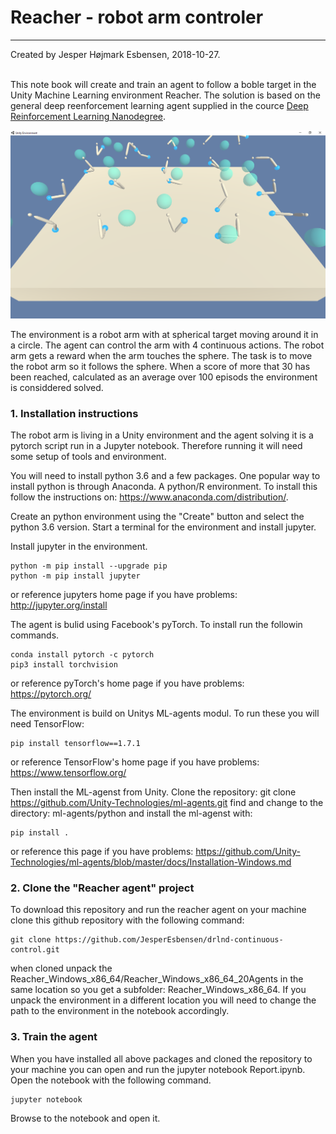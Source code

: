 # Reacher - robot arm controler

---
Created by Jesper Højmark Esbensen, 2018-10-27.<br>
<br>

This note book will create and train an agent to follow a boble target in the Unity Machine Learning environment Reacher. The solution is based on the general deep reenforcement learning agent supplied in the cource [Deep Reinforcement Learning Nanodegree](https://www.udacity.com/course/deep-reinforcement-learning-nanodegree--nd893).

![Reacher Environment](https://github.com/JesperEsbensen/drlnd-continuous-control/blob/master/Reacher20.png)

The environment is a robot arm with at spherical target moving around it in a circle. The agent can control the arm with 4 continuous actions. The robot arm gets a reward when the arm touches the sphere. The task is to move the robot arm so it follows the sphere. When a score of more that 30 has been reached, calculated as an average over 100 episods the environment is considdered solved.<br>


### 1. Installation instructions

The robot arm is living in a Unity environment and the agent solving it is a pytorch script run in a Jupyter notebook. Therefore running it will need some setup of tools and environment.

You will need to install python 3.6 and a few packages. One popular way to install python is through Anaconda. A python/R environment. To install this follow the instructions on: https://www.anaconda.com/distribution/.

Create an python environment using the "Create" button and select the python 3.6 version. Start a terminal for the environment and install jupyter.

Install jupyter in the environment. 

    python -m pip install --upgrade pip
    python -m pip install jupyter
   
or reference jupyters home page if you have problems: http://jupyter.org/install

The agent is bulid using Facebook's pyTorch. To install run the followin commands.

    conda install pytorch -c pytorch 
    pip3 install torchvision
    
or reference pyTorch's home page if you have problems: https://pytorch.org/

The environment is build on Unitys ML-agents modul. To run these you will need TensorFlow:

    pip install tensorflow==1.7.1

or reference TensorFlow's home page if you have problems: https://www.tensorflow.org/

Then install the ML-agenst from Unity.
Clone the repository: git clone https://github.com/Unity-Technologies/ml-agents.git
find and change to the directory: ml-agents/python and install the ml-agenst with:

    pip install .

or reference this page if you have problems: https://github.com/Unity-Technologies/ml-agents/blob/master/docs/Installation-Windows.md


### 2. Clone the "Reacher agent" project

To download this repository and run the reacher agent on your machine clone this github repository with the following command:

    git clone https://github.com/JesperEsbensen/drlnd-continuous-control.git

when cloned unpack the Reacher_Windows_x86_64/Reacher_Windows_x86_64_20Agents in the same location so you get a subfolder: Reacher_Windows_x86_64. If you unpack the environment in a different location you will need to change the path to the environment in the notebook accordingly.

### 3. Train the agent

When you have installed all above packages and cloned the repository to your machine you can open and run the jupyter notebook Report.ipynb. Open the notebook with the following command.

    jupyter notebook
    
Browse to the notebook and open it.


